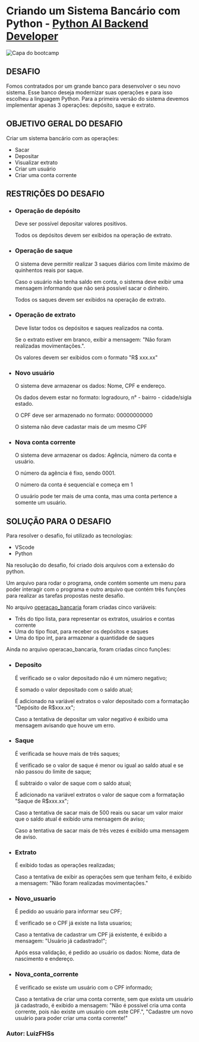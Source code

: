 # Criando um Sistema Bancário com Python - [Python AI Backend Developer](https://web.dio.me/track/coding-future-vivo-python-ai-backend-developer/)

![Capa do bootcamp](https://hermes.dio.me/tracks/648ef080-6c4b-4e54-bf72-34f62030f350.png)

## DESAFIO

Fomos contratados por um grande banco para desenvolver o seu novo sistema.
Esse banco deseja modernizar suas operações e para isso escolheu a linguagem Python.
Para a primeira versão do sistema devemos implementar apenas 3 operações: depósito, saque e extrato.

## OBJETIVO GERAL DO DESAFIO

Criar um sistema bancário com as operações:

+ Sacar
+ Depositar
+ Visualizar extrato
+ Criar um usuário
+ Criar uma conta corrente

## RESTRIÇÕES DO DESAFIO

+ ### Operação de depósito

   Deve ser possível depositar valores positivos.

   Todos os depósitos devem ser exibidos na operação de extrato.

+ ### Operação de saque

   O sistema deve permitir realizar 3 saques diários com limite máximo de quinhentos reais por saque.

   Caso o usuário não tenha saldo em conta, o sistema deve exibir uma mensagem informando que não será possível sacar o dinheiro.

   Todos os saques devem ser exibidos na operação de extrato.

+ ### Operação de extrato

   Deve listar todos os depósitos e saques realizados na conta.

   Se o extrato estiver em branco, exibir a mensagem: "Não foram realizadas movimentações.".
  
   Os valores devem ser exibidos com o formato "R$ xxx.xx"

+ ### Novo usuário

  O sistema deve armazenar os dados: Nome, CPF e endereço.

  Os dados devem estar no formato: logradouro, n° - bairro - cidade/sigla estado.

  O CPF deve ser armazenado no formato: 00000000000

  O sistema não deve cadastar mais de um mesmo CPF

+ ### Nova conta corrente

  O sistema deve armazenar os dados: Agência, número da conta e usuário.

  O número da agência é fixo, sendo 0001.

  O número da conta é sequencial e começa em 1

  O usuário pode ter mais de uma conta, mas uma conta pertence a somente um usuário.

## SOLUÇÃO PARA O DESAFIO

Para resolver o desafio, foi utilizado as tecnologias:

+ VScode
+ Python

Na resolução do desafio, foi criado dois arquivos com a extensão do python.

Um arquivo para rodar o programa, onde contém somente um menu para poder interagir com o programa e outro arquivo que contém três funções para realizar as tarefas propostas neste desafio.

No arquivo [operacao_bancaria](./Modules/operaco_bancaria.py) foram criadas cinco variáveis:

+ Três do tipo lista, para representar os extratos, usuários e contas corrente
+ Uma do tipo float, para receber os depósitos e saques
+ Uma do tipo int, para armazenar a quantidade de saques

Ainda no arquivo operacao_bancaria, foram criadas cinco funções:

+ ### Deposito

   É verificado se o valor depositado não é um número negativo;

   É somado o valor depositado com o saldo atual;

   É adicionado na variável extratos o valor depositado com a formatação "Depósito de R$xxx.xx";

   Caso a tentativa de depositar um valor negativo é exibido uma mensagem avisando que houve um erro.

+ ### Saque

   É verificada se houve mais de três saques;

   É verificado se o valor de saque é menor ou igual ao saldo atual e se não passou do limite de saque;

   É subtraido o valor de saque com o saldo atual;

   É adicionado na variável extratos o valor de saque com a formatação "Saque de R$xxx.xx";

   Caso a tentativa de sacar mais de 500 reais ou sacar um valor maior que o saldo atual é exibido uma mensagem de aviso;

   Caso a tentativa de sacar mais de três vezes é exibido uma mensagem de aviso.

+ ### Extrato

   É exibido todas as operações realizadas;

   Caso a tentativa de exibir as operações sem que tenham feito, é exibido a mensagem: "Não foram realizadas movimentações."

+ ### Novo_usuario

  É pedido ao usuário para informar seu CPF;

  É verificado se o CPF já existe na lista usuarios;

  Caso a tentativa de cadastrar um CPF já existente, é exibido a mensagem: "Usuário já cadastrado!";

  Após essa validação, é pedido ao usuário os dados: Nome, data de nascimento e endereço.

+ ### Nova_conta_corrente

  É verificado se existe um usuário com o CPF informado;

  Caso a tentativa de criar uma conta corrente, sem que exista um usuário já cadastrado, é exibido a mensagem: "Não é possível cria uma conta corrente, pois não existe um usuário com este CPF.", "Cadastre um novo usuário para poder criar uma conta corrente!"

### Autor: LuizFHSs
